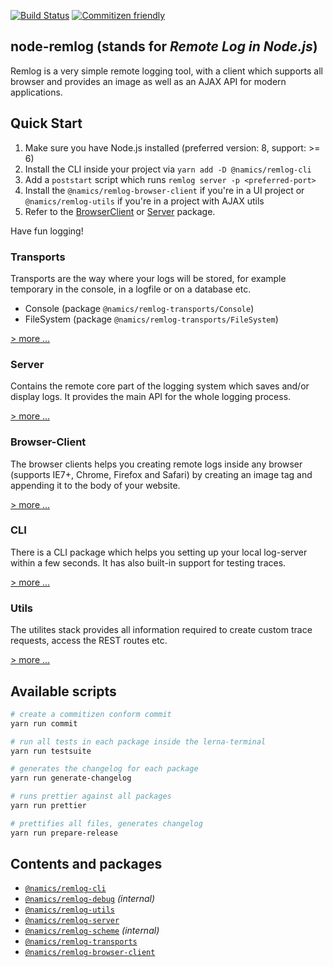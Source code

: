 [![Build Status](https://travis-ci.org/janbiasi/remlog.svg?branch=develop)](https://travis-ci.org/janbiasi/remlog) [![Commitizen friendly](https://img.shields.io/badge/commitizen-friendly-brightgreen.svg)](http://commitizen.github.io/cz-cli/)

## node-remlog (stands for _Remote Log in Node.js_)

Remlog is a very simple remote logging tool, with a client which supports all browser and provides an image as well as an AJAX API for modern applications.

## Quick Start

1. Make sure you have Node.js installed (preferred version: 8, support: >= 6)
2. Install the CLI inside your project via `yarn add -D @namics/remlog-cli`
3. Add a `poststart` script which runs `remlog server -p <preferred-port>`
4. Install the `@namics/remlog-browser-client` if you're in a UI project or `@namics/remlog-utils` if you're in a project with AJAX utils
5. Refer to the [BrowserClient](/packages/browser-client) or [Server](/packages/server#sending-a-trace-to-the-server-via-ajax) package.

Have fun logging!

### Transports

Transports are the way where your logs will be stored, for example temporary in the console, in a logfile or on a database etc.

* Console (package `@namics/remlog-transports/Console`)
* FileSystem (package `@namics/remlog-transports/FileSystem`)

[> more ...](/packages/transports)

### Server

Contains the remote core part of the logging system which saves and/or display logs. It provides the main API for the whole logging process.

[> more ...](/packages/server)

### Browser-Client

The browser clients helps you creating remote logs inside any browser (supports IE7+, Chrome, Firefox and Safari) by creating an image tag
and appending it to the body of your website.

[> more ...](/browser-client)

### CLI

There is a CLI package which helps you setting up your local log-server within a few seconds. It has also built-in support for testing traces.

[> more ...](/packages/cli)

### Utils

The utilites stack provides all information required to create custom trace requests, access the REST routes etc.

[> more ...](/packages/utils)

## Available scripts

```bash
# create a commitizen conform commit
yarn run commit

# run all tests in each package inside the lerna-terminal
yarn run testsuite

# generates the changelog for each package
yarn run generate-changelog

# runs prettier against all packages
yarn run prettier

# prettifies all files, generates changelog
yarn run prepare-release
```

## Contents and packages

* [`@namics/remlog-cli`](/packages/cli)
* [`@namics/remlog-debug`](/packages/debug) _(internal)_
* [`@namics/remlog-utils`](/packages/utils)
* [`@namics/remlog-server`](/packages/server)
* [`@namics/remlog-scheme`](/packages/scheme) _(internal)_
* [`@namics/remlog-transports`](/packages/transports)
* [`@namics/remlog-browser-client`](/packages/browser-client)
